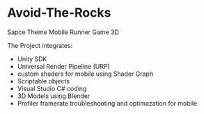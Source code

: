 # Avoid-The-Rocks
Sapce Theme Mobile Runner Game 3D  
  
The Project integrates:
* Unity SDK
* Universal Render Pipeline (URP)
* custom shaders for mobile using Shader Graph
* Scriptable objects
* Visual Studio C# coding
* 3D Models using Blender
* Profiler framerate troubleshooting and optimazation for mobile
